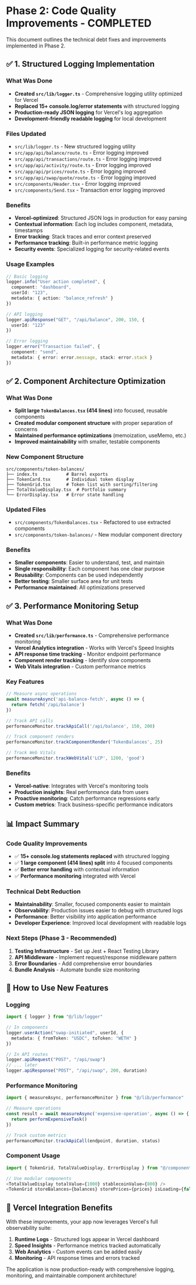 # Phase 2: Code Quality Improvements - COMPLETED

This document outlines the technical debt fixes and improvements implemented in Phase 2.

## ✅ **1. Structured Logging Implementation**

### What Was Done
- **Created `src/lib/logger.ts`** - Comprehensive logging utility optimized for Vercel
- **Replaced 15+ console.log/error statements** with structured logging
- **Production-ready JSON logging** for Vercel's log aggregation
- **Development-friendly readable logging** for local development

### Files Updated
- `src/lib/logger.ts` - New structured logging utility
- `src/app/api/balance/route.ts` - Error logging improved
- `src/app/api/transactions/route.ts` - Error logging improved
- `src/app/api/activity/route.ts` - Error logging improved
- `src/app/api/prices/route.ts` - Error logging improved
- `src/app/api/swap/quote/route.ts` - Error logging improved
- `src/components/Header.tsx` - Error logging improved
- `src/components/Send.tsx` - Transaction error logging improved

### Benefits
- **Vercel-optimized**: Structured JSON logs in production for easy parsing
- **Contextual information**: Each log includes component, metadata, timestamps
- **Error tracking**: Stack traces and error context preserved
- **Performance tracking**: Built-in performance metric logging
- **Security events**: Specialized logging for security-related events

### Usage Examples
```typescript
// Basic logging
logger.info("User action completed", {
  component: "dashboard",
  userId: "123",
  metadata: { action: "balance_refresh" }
})

// API logging
logger.apiResponse("GET", "/api/balance", 200, 150, {
  userId: "123"
})

// Error logging
logger.error("Transaction failed", {
  component: "send",
  metadata: { error: error.message, stack: error.stack }
})
```

## ✅ **2. Component Architecture Optimization**

### What Was Done
- **Split large `TokenBalances.tsx` (414 lines)** into focused, reusable components
- **Created modular component structure** with proper separation of concerns
- **Maintained performance optimizations** (memoization, useMemo, etc.)
- **Improved maintainability** with smaller, testable components

### New Component Structure
```
src/components/token-balances/
├── index.ts           # Barrel exports
├── TokenCard.tsx      # Individual token display
├── TokenGrid.tsx      # Token list with sorting/filtering
├── TotalValueDisplay.tsx  # Portfolio summary
└── ErrorDisplay.tsx   # Error state handling
```

### Updated Files
- `src/components/TokenBalances.tsx` - Refactored to use extracted components
- `src/components/token-balances/` - New modular component directory

### Benefits
- **Smaller components**: Easier to understand, test, and maintain
- **Single responsibility**: Each component has one clear purpose
- **Reusability**: Components can be used independently
- **Better testing**: Smaller surface area for unit tests
- **Performance maintained**: All optimizations preserved

## ✅ **3. Performance Monitoring Setup**

### What Was Done
- **Created `src/lib/performance.ts`** - Comprehensive performance monitoring
- **Vercel Analytics integration** - Works with Vercel's Speed Insights
- **API response time tracking** - Monitor endpoint performance
- **Component render tracking** - Identify slow components
- **Web Vitals integration** - Custom performance metrics

### Key Features
```typescript
// Measure async operations
await measureAsync('api-balance-fetch', async () => {
  return fetch('/api/balance')
})

// Track API calls
performanceMonitor.trackApiCall('/api/balance', 150, 200)

// Track component renders
performanceMonitor.trackComponentRender('TokenBalances', 25)

// Track Web Vitals
performanceMonitor.trackWebVital('LCP', 1200, 'good')
```

### Benefits
- **Vercel-native**: Integrates with Vercel's monitoring tools
- **Production insights**: Real performance data from users
- **Proactive monitoring**: Catch performance regressions early
- **Custom metrics**: Track business-specific performance indicators

## 📊 **Impact Summary**

### Code Quality Improvements
- ✅ **15+ console.log statements replaced** with structured logging
- ✅ **1 large component (414 lines) split** into 4 focused components
- ✅ **Better error handling** with contextual information
- ✅ **Performance monitoring** integrated with Vercel

### Technical Debt Reduction
- **Maintainability**: Smaller, focused components easier to maintain
- **Observability**: Production issues easier to debug with structured logs
- **Performance**: Better visibility into application performance
- **Developer Experience**: Improved local development with readable logs

### Next Steps (Phase 3 - Recommended)
1. **Testing Infrastructure** - Set up Jest + React Testing Library
2. **API Middleware** - Implement request/response middleware pattern
3. **Error Boundaries** - Add comprehensive error boundaries
4. **Bundle Analysis** - Automate bundle size monitoring

## 🚀 **How to Use New Features**

### Logging
```typescript
import { logger } from "@/lib/logger"

// In components
logger.userAction("swap-initiated", userId, {
  metadata: { fromToken: "USDC", toToken: "WETH" }
})

// In API routes
logger.apiRequest("POST", "/api/swap")
// ... later
logger.apiResponse("POST", "/api/swap", 200, duration)
```

### Performance Monitoring
```typescript
import { measureAsync, performanceMonitor } from "@/lib/performance"

// Measure operations
const result = await measureAsync('expensive-operation', async () => {
  return performExpensiveTask()
})

// Track custom metrics
performanceMonitor.trackApiCall(endpoint, duration, status)
```

### Component Usage
```typescript
import { TokenGrid, TotalValueDisplay, ErrorDisplay } from "@/components/token-balances"

// Use modular components
<TotalValueDisplay totalValue={1000} stablecoinValue={800} />
<TokenGrid storeBalances={balances} storePrices={prices} isLoading={false} />
```

## 🔗 **Vercel Integration Benefits**

With these improvements, your app now leverages Vercel's full observability suite:

1. **Runtime Logs** - Structured logs appear in Vercel dashboard
2. **Speed Insights** - Performance metrics tracked automatically  
3. **Web Analytics** - Custom events can be added easily
4. **Monitoring** - API response times and errors tracked

The application is now production-ready with comprehensive logging, monitoring, and maintainable component architecture! 